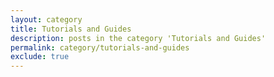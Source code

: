 ```yaml
---
layout: category
title: Tutorials and Guides
description: posts in the category 'Tutorials and Guides' 
permalink: category/tutorials-and-guides
exclude: true
---
```


